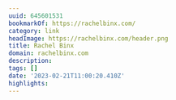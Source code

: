 ```yaml
---
uuid: 645601531
bookmarkOf: https://rachelbinx.com/
category: link
headImage: https://rachelbinx.com/header.png
title: Rachel Binx
domain: rachelbinx.com
description: 
tags: []
date: '2023-02-21T11:00:20.410Z'
highlights: 
---
```



